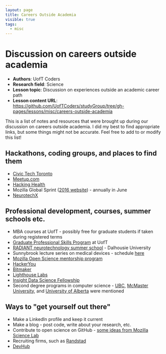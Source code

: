 ```yaml
---
layout: page
title: Careers Outside Academia
visible: true
tags:
  - misc
---
```


# Discussion on careers outside academia

 - **Authors**: UofT Coders
 - **Research field**: Science
 - **Lesson topic**: Discussion on experiences outside an academic career path
 - **Lesson content URL**: <https://github.com/UofTCoders/studyGroup/tree/gh-pages/lessons/misc/careers-outside-academia>

This is a list of notes and resources that were brought up during our discussion on careers outside academia.
I did my best to find appropriate links, but some things might not be accurate. Feel free to add to or modify this list!

## Hackathons, coding groups, and places to find them
* [Civic Tech Toronto](http://civictech.ca/)
* [Meetup.com](https://www.meetup.com/)
* [Hacking Health](https://hackinghealth.ca/city/toronto-canada/)
* Mozilla Global Sprint ([2016 website](https://science.mozilla.org/programs/events/global-sprint-2016)) - annually in June
* [NeurotechX](http://neurotechx.com/)

## Professional development, courses, summer schools etc.
* MBA courses at UofT - possibly free for graduate students if taken during registered terms
* [Graduate Professional Skills Program](https://www.sgs.utoronto.ca/currentstudents/Pages/Professional-Development.aspx) at UofT
* [RADIANT neurotechnology summer school](https://www.dal.ca/dept/radiant-create.html) - Dalhousie University
* Sunnybrook lecture series on medical devices - schedule [here](http://sunnybrook.ca/calendar/?c=4&d=11/17/2016)
* [Mozilla Open Science mentorship program](https://github.com/MozillaFoundation/mentorship-program#mentorship-program)
* [HackerYou](https://github.com/MozillaFoundation/mentorship-program#mentorship-program)
* [Bitmaker](https://bitmaker.co/)
* [Lighthouse Labs](https://lighthouselabs.ca/)
* [Insight Data Science Fellowship](http://insightdatascience.com/)
* Second degree programs in computer science - [UBC](https://www.cs.ubc.ca/students/undergrad/programs/second-degree), [McMaster University](http://academiccalendars.romcmaster.ca/preview_program.php?catoid=7&poid=3965&returnto=563), and  [University of Alberta](https://www.ualberta.ca/computing-science/undergraduate-studies/programs-and-admissions) were mentioned

## Ways to "get yourself out there"
* Make a LinkedIn profile and keep it current
* Make a blog - post code, write about your research, etc.
* Contribute to open science on GitHub - [some ideas from Mozilla Science Lab](https://science.mozilla.org/projects)
* Recruiting firms, such as [Randstad](https://www.randstad.ca/)
* [DevHub](https://www.meetup.com/Devhub/)
